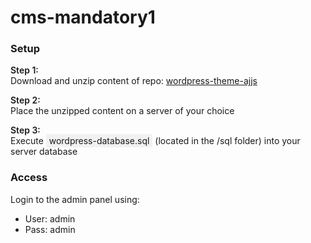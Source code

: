 <h1>cms-mandatory1</h1>
<h3>Setup</h3>
<p style="margin-bottom:0;font-weight:600">Step 1:</p>
<p style="margin-top:0">Download and unzip content of repo: <a href="https://github.com/JakobJR/wordpress-theme-ajjs">wordpress-theme-ajjs</a></p>
<p style="margin-bottom:0;font-weight:600">Step 2:</p>
<p style="margin-top:0">Place the unzipped content on a server of your choice</p>
<p style="margin-bottom:0;font-weight:600">Step 3:</p>
<p style="margin-top:0">Execute <span style="background-color: #f1f1f1;padding:2px 5px 2px 5px;">wordpress-database.sql</span> (located in the /sql folder) into your server database</p>
<h3>Access</h3>
<p>Login to the admin panel using:</p>
<ul>
    <li>
        User: admin
    </li>
    <li>
        Pass: admin
    </li>
</ul>